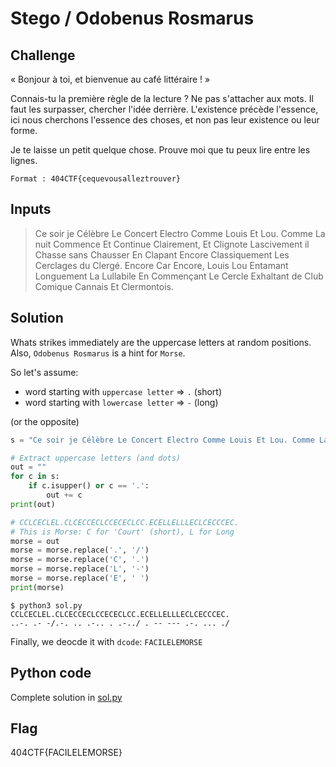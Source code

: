 # Stego / Odobenus Rosmarus

## Challenge
« Bonjour à toi, et bienvenue au café littéraire ! »

 Connais-tu la première règle de la lecture ? Ne pas s'attacher aux mots. Il faut les surpasser, chercher l'idée derrière. L'existence précède l'essence, ici nous cherchons l'essence des choses, et non pas leur existence ou leur forme.

Je te laisse un petit quelque chose. Prouve moi que tu peux lire entre les lignes.


    Format : 404CTF{cequevousalleztrouver}

## Inputs
> Ce soir je Célèbre Le Concert Electro Comme Louis Et Lou. Comme La nuit Commence Et Continue Clairement, Et Clignote Lascivement il Chasse sans Chausser En Clapant Encore Classiquement Les Cerclages du Clergé. Encore Car Encore, Louis Lou Entamant Longuement La Lullabile En Commençant Le Cercle Exhaltant de Club Comique Cannais Et Clermontois.

## Solution
Whats strikes immediately are the uppercase letters at random positions. Also, `Odobenus Rosmarus` is a hint for `Morse`.

So let's assume:
- word starting with `uppercase letter` => `.` (short)
- word starting with `lowercase letter` => `-` (long)

(or the opposite)


```python
s = "Ce soir je Célèbre Le Concert Electro Comme Louis Et Lou. Comme La nuit Commence Et Continue Clairement, Et Clignote Lascivement il Chasse sans Chausser En Clapant Encore Classiquement Les Cerclages du Clergé. Encore Car Encore, Louis Lou Entamant Longuement La Lullabile En Commençant Le Cercle Exhaltant de Club Comique Cannais Et Clermontois."

# Extract uppercase letters (and dots)
out = ""
for c in s:
    if c.isupper() or c == '.':
        out += c
print(out)

# CCLCECLEL.CLCECCECLCCECECLCC.ECELLELLLECLCECCCEC.
# This is Morse: C for 'Court' (short), L for Long
morse = out
morse = morse.replace('.', '/')
morse = morse.replace('C', '.')
morse = morse.replace('L', '-')
morse = morse.replace('E', ' ')
print(morse)
```

```console
$ python3 sol.py                 
CCLCECLEL.CLCECCECLCCECECLCC.ECELLELLLECLCECCCEC.
..-. .- -/.-. .. .-.. . .-../ . -- --- .-. ... ./
```

Finally, we deocde it with `dcode`: `FACILELEMORSE`

## Python code
Complete solution in [sol.py](./sol.py)

## Flag
404CTF{FACILELEMORSE}
